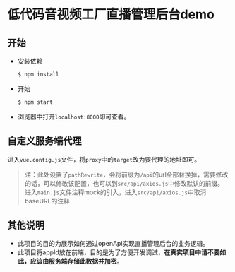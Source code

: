 # 低代码音视频工厂直播管理后台demo

## 开始

* 安装依赖
  ```bash
  $ npm install
  ```
* 开始
  ```bash
  $ npm start
  ```
* 浏览器中打开`localhost:8000`即可查看。

## 自定义服务端代理

进入`vue.config.js`文件，将`proxy`中的`target`改为要代理的地址即可。
> 注：此处设置了`pathRewrite`，会将前缀为`/api`的url全部替换掉，需要修改的话，可以修改该配置，也可以到`src/api/axios.js`中修改默认的前缀。
>进入`main.js`文件注释mock的引入，进入`src/api/axios.js`中取消baseURL的注释


## 其他说明

* 此项目的目的为展示如何通过openApi实现直播管理后台的业务逻辑。
* 此项目将appId放在前端，目的是为了方便开发调试，**在真实项目中请不要如此，应该由服务端存储此数据并加密**。

